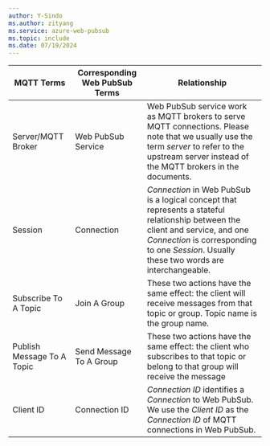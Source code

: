 ```yaml
---
author: Y-Sindo
ms.author: zityang
ms.service: azure-web-pubsub
ms.topic: include
ms.date: 07/19/2024
---
```


| MQTT Terms| Corresponding Web PubSub Terms | Relationship |
| --- | --- | --- |
| Server/MQTT Broker | Web PubSub Service  |  Web PubSub service work as MQTT brokers to serve MQTT connections. Please note that we usually use the term *server* to refer to the upstream server instead of the MQTT brokers in the documents. |
| Session | Connection  | *Connection* in Web PubSub is a logical concept that represents a stateful relationship between the client and service, and one *Connection* is corresponding to one *Session*. Usually these two words are interchangeable.  |
| Subscribe To A Topic | Join A Group | These two actions have the same effect: the client will receive messages from that topic or group. Topic name is the group name.  |
| Publish Message To A Topic | Send Message To A Group |  These two actions have the same effect: the client who subscribes to that topic or belong to that group will receive the message |
| Client ID | Connection ID | *Connection ID* identifies a *Connection* to Web PubSub. We use the *Client ID* as the *Connection ID* of MQTT connections in Web PubSub. |